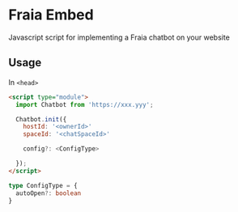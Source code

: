 # Fraia Embed

Javascript script for implementing a Fraia chatbot on your website

## Usage

In `<head>`

```html
<script type="module">
  import Chatbot from 'https://xxx.yyy';

  Chatbot.init({
    hostId: '<ownerId>'
    spaceId: '<chatSpaceId>'

    config?: <ConfigType>

  });
</script>
```

```ts
type ConfigType = {
  autoOpen?: boolean
}
```
